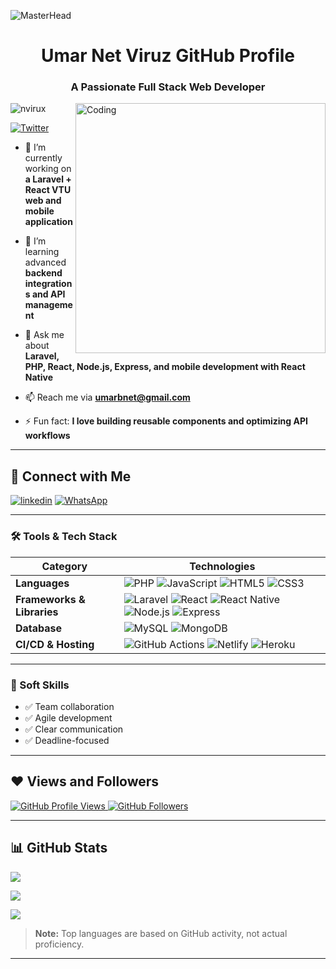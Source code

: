 ![MasterHead](https://blog.bit.ai/wp-content/uploads/2018/09/How-to-Embed-GitHub-Gists-in-Your-Documents-Blog-Banner.png)
<h1 align="center">Umar Net Viruz GitHub Profile</h1>
<h3 align="center">A Passionate Full Stack Web Developer</h3>
<img align="right" alt="Coding" width="400" src="https://cdn.dribbble.com/users/1162077/screenshots/3848914/media/320984a9ca58b3c73274c9259ecf6de8.gif">

<p align="left">
  <img src="https://komarev.com/ghpvc/?username=nvirux&label=Profile%20views&color=0e75b6&style=flat" alt="nvirux" />
</p>

<p align="left">
  <a href="https://twitter.com/netvirux" target="blank">
    <img src="https://img.shields.io/twitter/follow/netvirux?logo=twitter&style=for-the-badge" alt="Twitter" />
  </a>
</p>

- 🔭 I’m currently working on **a Laravel + React VTU web and mobile application**

- 🌱 I’m learning advanced **backend integrations and API management**

- 💬 Ask me about **Laravel, PHP, React, Node.js, Express, and mobile development with React Native**

- 📫 Reach me via **umarbnet@gmail.com**

- ⚡ Fun fact: **I love building reusable components and optimizing API workflows**

---

## 🔗 Connect with Me

[![linkedin](https://img.shields.io/badge/linkedin-0A66C2?style=for-the-badge&logo=linkedin&logoColor=white)](https://www.linkedin.com/in/nvirux)
[![WhatsApp](https://img.shields.io/badge/WhatsApp-25D366?style=for-the-badge&logo=whatsapp&logoColor=white)](https://wa.me/2349025293759)

---

### 🛠 Tools & Tech Stack

| Category | Technologies |
|----------|--------------|
| **Languages** | ![PHP](https://img.shields.io/badge/PHP-777BB4?style=for-the-badge&logo=php&logoColor=white) ![JavaScript](https://img.shields.io/badge/JavaScript-F7DF1E?style=for-the-badge&logo=javascript&logoColor=black) ![HTML5](https://img.shields.io/badge/HTML5-E34F26?style=for-the-badge&logo=html5&logoColor=white) ![CSS3](https://img.shields.io/badge/CSS3-1572B6?style=for-the-badge&logo=css3&logoColor=white) |
| **Frameworks & Libraries** | ![Laravel](https://img.shields.io/badge/Laravel-F72C1F?style=for-the-badge&logo=laravel&logoColor=white) ![React](https://img.shields.io/badge/React-20232A?style=for-the-badge&logo=react&logoColor=61DAFB) ![React Native](https://img.shields.io/badge/React%20Native-20232A?style=for-the-badge&logo=react&logoColor=61DAFB) ![Node.js](https://img.shields.io/badge/Node.js-339933?style=for-the-badge&logo=nodedotjs&logoColor=white) ![Express](https://img.shields.io/badge/Express.js-000000?style=for-the-badge&logo=express&logoColor=white) |
| **Database** | ![MySQL](https://img.shields.io/badge/MySQL-4479A1?style=for-the-badge&logo=mysql&logoColor=white) ![MongoDB](https://img.shields.io/badge/MongoDB-4EA94B?style=for-the-badge&logo=mongodb&logoColor=white) |
| **CI/CD & Hosting** | ![GitHub Actions](https://img.shields.io/badge/GitHub%20Actions-2088FF?style=for-the-badge&logo=githubactions&logoColor=white) ![Netlify](https://img.shields.io/badge/Netlify-00C7B7?style=for-the-badge&logo=netlify&logoColor=white) ![Heroku](https://img.shields.io/badge/Heroku-430098?style=for-the-badge&logo=heroku&logoColor=white) |

---

### 👔 Soft Skills

- ✅ Team collaboration
- ✅ Agile development
- ✅ Clear communication
- ✅ Deadline-focused

---

## ❤️ Views and Followers

<a href="https://github.com/nvirux">
  <img src="https://komarev.com/ghpvc/?username=nvirux" alt="GitHub Profile Views" />
</a>
<a href="https://github.com/nvirux?tab=followers">
  <img src="https://img.shields.io/github/followers/nvirux?label=Followers&style=social" alt="GitHub Followers" />
</a>

---

## 📊 GitHub Stats

<p>
  <img align="center" src="https://github-readme-stats.vercel.app/api/top-langs/?username=nvirux&layout=compact&theme=dark" />
</p>
<p>
  <img align="center" src="https://github-readme-stats.vercel.app/api?username=nvirux&show_icons=true&theme=dark&count_private=true&hide=contribs" />
</p>
<p>
  <img align="center" src="https://github-readme-streak-stats.herokuapp.com/?user=nvirux&theme=dark" />
</p>

> **Note:** Top languages are based on GitHub activity, not actual proficiency.

---

